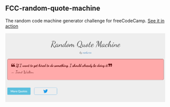 FCC-random-quote-machine
-------------
The random code machine generator challenge for freeCodeCamp. [See it in action](http://medunes.net/quote-machine)

![alt text](https://github.com/MedUnes/FCC-random-quote-machine/blob/master/img/screenshot.PNG)





